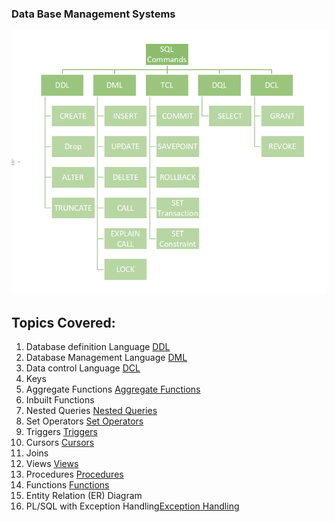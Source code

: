 ### Data Base Management Systems 

![ER](./ER%20Digram.png)

## Topics Covered:
1. Database definition Language  [DDL](<./1-DDL/ddl.md>)
2. Database Management Language [DML](<./2- DML/dml.md>)
3. Data control Language [DCL](<./3-DQL/DQL.md>)
4. Keys
5. Aggregate Functions [Aggregate Functions](./5-Aggergate%20function/agg.MD)
6. Inbuilt Functions
7. Nested Queries [Nested Queries](./7-Nested%20Queries/Nested.sql)
8. Set Operators [Set Operators](./8-Set%20Opeartors/code.sql)
9. Triggers [Triggers](./9-Triggers/cmd.sql)
10. Cursors [Cursors](./10-Cursors/cursor.sql)
11. Joins
12. Views [Views](./12-Views/view.sql)
13. Procedures [Procedures](./13-Procedures/Proceures.sql)
14. Functions [Functions](./14-Functions/function.sql)
15. Entity Relation (ER) Diagram
16. PL/SQL with Exception Handling[Exception Handling](./16-exception%20handling/exception_handling.sql)